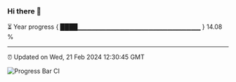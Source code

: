 ### Hi there 👋

⏳ Year progress { ████▁▁▁▁▁▁▁▁▁▁▁▁▁▁▁▁▁▁▁▁▁▁▁▁▁▁ } 14.08 %

---

⏰ Updated on Wed, 21 Feb 2024 12:30:45 GMT

![Progress Bar CI](https://github.com/ZhaoGui/ZhaoGui/workflows/Progress%20Bar%20CI/badge.svg)
